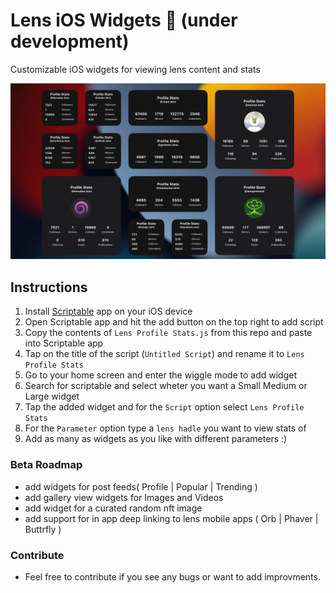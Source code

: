 # Lens iOS Widgets 🌿 (under development)
Customizable iOS widgets for viewing lens content and stats

![Lens ios Widgets](./widgets.jpg)

## Instructions 
1. Install [Scriptable](https://apps.apple.com/us/app/scriptable/id1405459188?uo=4) app on your iOS device
2. Open Scriptable app and hit the add button on the top right to add script
3. Copy the contents of `Lens Profile Stats.js` from this repo and paste into Scriptable app
4. Tap on the title of the script (`Untitled Script`) and rename it to `Lens Profile Stats`
5. Go to your home screen and enter the wiggle mode to add widget
6. Search for scriptable and select wheter you want a Small Medium or Large widget
7. Tap the added widget and for the `Script` option select `Lens Profile Stats`
8. For the `Parameter` option type a `lens hadle` you want to view stats of
9. Add as many as widgets as you like with different parameters :)



### Beta Roadmap

- add widgets for post feeds( Profile | Popular | Trending )
- add gallery view widgets for Images and Videos
- add widget for a curated random nft image
- add support for in app deep linking to lens mobile apps ( Orb | Phaver | Buttrfly )

### Contribute

- Feel free to contribute if you see any bugs or want to add improvments.